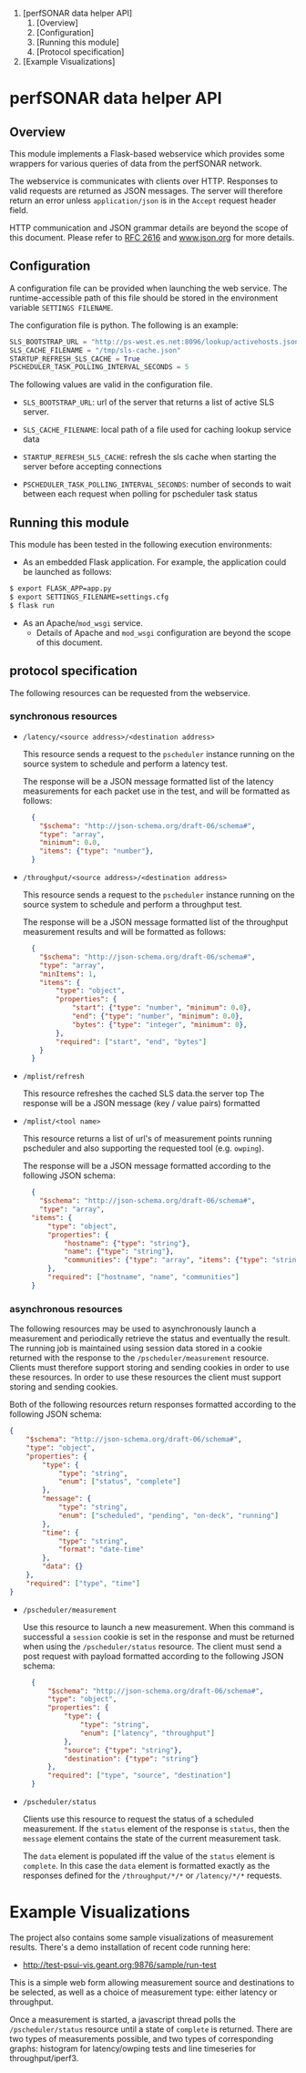 
1. [perfSONAR data helper API]
   1. [Overview]
   2. [Configuration]
   3. [Running this module]
   4. [Protocol specification]
2. [Example Visualizations]


# perfSONAR data helper API


## Overview

This module implements a Flask-based webservice which
provides some wrappers for various queries of data from
the perfSONAR network.

The webservice is communicates with clients over HTTP.
Responses to valid requests are returned as JSON messages.
The server will therefore return an error unless
`application/json` is in the `Accept` request header field.

HTTP communication and JSON grammar details are
beyond the scope of this document.
Please refer to [RFC 2616](https://tools.ietf.org/html/rfc2616)
and www.json.org for more details.


## Configuration

A configuration file can be provided when launching the web service.
The runtime-accessible path of this file should be
stored in the environment variable `SETTINGS FILENAME`.

The configuration file is python.  The following is an example:

```python
SLS_BOOTSTRAP_URL = "http://ps-west.es.net:8096/lookup/activehosts.json"
SLS_CACHE_FILENAME = "/tmp/sls-cache.json"
STARTUP_REFRESH_SLS_CACHE = True
PSCHEDULER_TASK_POLLING_INTERVAL_SECONDS = 5
```

The following values are valid in the configuration file.

- `SLS_BOOTSTRAP_URL`: url of the server that returns a list of
 active SLS server.

- `SLS_CACHE_FILENAME`: local path of a file used for caching
 lookup service data

- `STARTUP_REFRESH_SLS_CACHE`: refresh the sls cache when starting
 the server before accepting connections

- `PSCHEDULER_TASK_POLLING_INTERVAL_SECONDS`: number of seconds to wait
 between each request when polling for pscheduler task status


## Running this module

This module has been tested in the following execution environments:

- As an embedded Flask application.
For example, the application could be launched as follows:

```bash
$ export FLASK_APP=app.py
$ export SETTINGS_FILENAME=settings.cfg
$ flask run
```

- As an Apache/`mod_wsgi` service.
  - Details of Apache and `mod_wsgi`
configuration are beyond the scope of this document.


## protocol specification

The following resources can be requested from the webservice.

### synchronous resources

* `/latency/<source address>/<destination address>`

  This resource sends a request to the `pscheduler` instance running
  on the source system to schedule and perform a latency
  test.

  The response will be a JSON message formatted list
  of the latency measurements for each packet use in the test,
  and will be formatted as follows:

  ```json
    {
      "$schema": "http://json-schema.org/draft-06/schema#",
      "type": "array",
      "minimum": 0.0,
      "items": {"type": "number"},
    }
  ```

* `/throughput/<source address>/<destination address>`

  This resource sends a request to the `pscheduler` instance running
  on the source system to schedule and perform a throughput
  test.

  The response will be a JSON message formatted list
  of the throughput measurement results and will be
  formatted as follows:

  ```json
    {
      "$schema": "http://json-schema.org/draft-06/schema#",
      "type": "array",
      "minItems": 1,
      "items": {
          "type": "object",
          "properties": {
              "start": {"type": "number", "minimum": 0.0},
              "end": {"type": "number", "minimum": 0.0},
              "bytes": {"type": "integer", "minimum": 0},
          },
          "required": ["start", "end", "bytes"]
      }
    }
  ```

* `/mplist/refresh`

  This resource refreshes the cached SLS data.the server top The response will be a JSON message (key / value pairs) formatted

* `/mplist/<tool name>`

  This resource returns a list of url's of measurement points
  running pscheduler and also supporting the requested tool
  (e.g. `owping`).

  The response will be a JSON message formatted
  according to the following JSON schema:

  ```json
    {
      "$schema": "http://json-schema.org/draft-06/schema#",
      "type": "array",
    "items": {
        "type": "object",
        "properties": {
            "hostname": {"type": "string"},
            "name": {"type": "string"},
            "communities": {"type": "array", "items": {"type": "string"}}
        },
        "required": ["hostname", "name", "communities"]
    }
  ```

### asynchronous resources

The following resources may be used to asynchronously launch a
measurement and periodically retrieve the status and eventually
the result.  The running job is maintained using session data
stored in a cookie returned with the response to the
`/pscheduler/measurement` resource.  Clients must therefore support
storing and sending cookies in order to use these resources.
In order to use these resources the client must support
storing and sending cookies.

Both of the following resources return responses formatted according
to the following JSON schema:

```json
{
    "$schema": "http://json-schema.org/draft-06/schema#",
    "type": "object",
    "properties": {
        "type": {
            "type": "string",
            "enum": ["status", "complete"]
        },
        "message": {
            "type": "string",
            "enum": ["scheduled", "pending", "on-deck", "running"]
        },
        "time": {
            "type": "string",
            "format": "date-time"
        },
        "data": {}
    },
    "required": ["type", "time"]
}
```

* `/pscheduler/measurement`

  Use this resource to launch a new measurement.
  When this command is successful a `session` cookie
  is set in the response and must be returned when
  using the `/pscheduler/status` resource.
  The client
  must send a post request with payload formatted according
  to the following JSON schema:

  ```json
    {
        "$schema": "http://json-schema.org/draft-06/schema#",
        "type": "object",
        "properties": {
            "type": {
                "type": "string",
                "enum": ["latency", "throughput"]
            },
            "source": {"type": "string"},
            "destination": {"type": "string"}
        },
        "required": ["type", "source", "destination"]
    }
  ```

* `/pscheduler/status`

  Clients use this resource to request the status of a scheduled
  measurement.  If the `status` element of the response is
  `status`, then the `message` element contains the state
  of the current measurement task.

  The `data` element is populated
  iff the value of the `status` element is `complete`.  In this
  case the `data` element is formatted exactly as the responses
  defined for the `/throughput/*/*` or `/latency/*/*` requests.


# Example Visualizations

The project also contains some sample visualizations of
measurement results.  There's a demo installation of
recent code running here:

- http://test-psui-vis.geant.org:9876/sample/run-test

This is a simple web form allowing measurement source and
destinations to be selected, as well as a choice of
measurement type: either latency or throughput.

Once a measurement is started, a javascript thread polls
the `/pscheduler/status` resource until a state of `complete`
is returned.  There are two types of measurements possible,
and two types of corresponding graphs: histogram for latency/owping
tests and line timeseries for throughput/iperf3.



